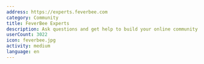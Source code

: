 ```yaml
---
address: https://experts.feverbee.com
category: Community
title: FeverBee Experts
description: Ask questions and get help to build your online community
userCount: 3022
icon: feverbee.jpg
activity: medium
language: en
---
```

